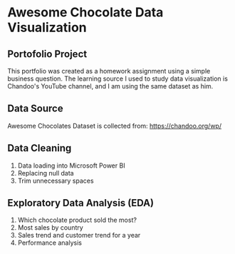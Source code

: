 # Awesome Chocolate Data Visualization

## Portofolio Project
This portfolio was created as a homework assignment using a simple business question. The learning source I used to study data visualization is Chandoo's YouTube channel, and I am using the same dataset as him.

## Data Source
Awesome Chocolates Dataset is collected from: https://chandoo.org/wp/

## Data Cleaning
1. Data loading into Microsoft Power BI
2. Replacing null data
3. Trim unnecessary spaces

## Exploratory Data Analysis (EDA)
1. Which chocolate product sold the most?
2. Most sales by country
3. Sales trend and customer trend for a year
4. Performance analysis
